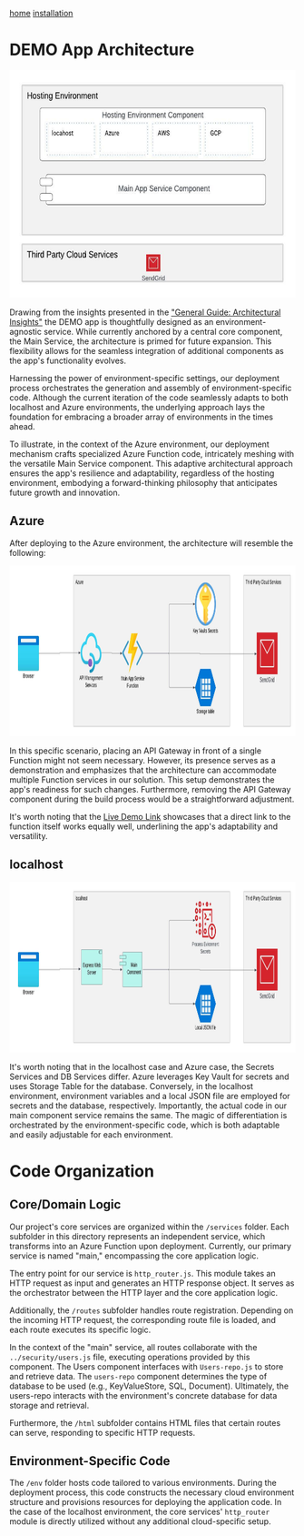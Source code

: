 [home](../README.md)
[installation](./3-installation.md)
# DEMO App Architecture
<img src="app-composition.jpeg" alt="Image Alt Text" width="600" height="400">

Drawing from the insights presented in the ["General Guide: Architectural Insights"](./1-Architecture.md) the DEMO app is thoughtfully designed as an environment-agnostic service. While currently anchored by a central core component, the Main Service, the architecture is primed for future expansion. This flexibility allows for the seamless integration of additional components as the app's functionality evolves.

Harnessing the power of environment-specific settings, our deployment process orchestrates the generation and assembly of environment-specific code. Although the current iteration of the code seamlessly adapts to both localhost and Azure environments, the underlying approach lays the foundation for embracing a broader array of environments in the times ahead.

To illustrate, in the context of the Azure environment, our deployment mechanism crafts specialized Azure Function code, intricately meshing with the versatile Main Service component. This adaptive architectural approach ensures the app's resilience and adaptability, regardless of the hosting environment, embodying a forward-thinking philosophy that anticipates future growth and innovation.
## Azure

After deploying to the Azure environment, the architecture will resemble the following:

<img src="demoapp-azure.jpeg" alt="Image Alt Text" width="1000" height="300">

In this specific scenario, placing an API Gateway in front of a single Function might not seem necessary. However, its presence serves as a demonstration and emphasizes that the architecture can accommodate multiple Function services in our solution. This setup demonstrates the app's readiness for such changes. Furthermore, removing the API Gateway component during the build process would be a straightforward adjustment.

It's worth noting that the [Live Demo Link](https://a488secureappdemofnappmain.azurewebsites.net/api/main ) showcases that a direct link to the function itself works equally well, underlining the app's adaptability and versatility.

## localhost

<img src="localhost.jpeg" alt="Image Alt Text" width="1000" height="300">

<br/>

It's worth noting that in the localhost case and Azure case, the Secrets Services and DB Services differ. Azure leverages Key Vault for secrets and uses Storage Table for the database. Conversely, in the localhost environment, environment variables and a local JSON file are employed for secrets and the database, respectively. Importantly, the actual code in our main component service remains the same. The magic of differentiation is orchestrated by the environment-specific code, which is both adaptable and easily adjustable for each environment.


# Code Organization

## Core/Domain Logic
Our project's core services are organized within the `/services` folder. Each subfolder in this directory represents an independent service, which transforms into an Azure Function upon deployment. Currently, our primary service is named "main," encompassing the core application logic.

The entry point for our service is `http_router.js`. This module takes an HTTP request as input and generates an HTTP response object. It serves as the orchestrator between the HTTP layer and the core application logic.

Additionally, the `/routes` subfolder handles route registration. Depending on the incoming HTTP request, the corresponding route file is loaded, and each route executes its specific logic.

In the context of the "main" service, all routes collaborate with the `../security/users.js` file, executing operations provided by this component. The Users component interfaces with `Users-repo.js` to store and retrieve data. The `users-repo` component determines the type of database to be used (e.g., KeyValueStore, SQL, Document). Ultimately, the users-repo interacts with the environment's concrete database for data storage and retrieval.

Furthermore, the `/html` subfolder contains HTML files that certain routes can serve, responding to specific HTTP requests.

## Environment-Specific Code

The `/env` folder hosts code tailored to various environments. During the deployment process, this code constructs the necessary cloud environment structure and provisions resources for deploying the application code. In the case of the localhost environment, the core services' `http_router` module is directly utilized without any additional cloud-specific setup.
